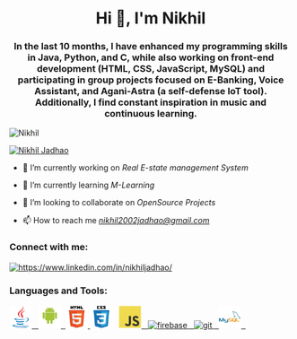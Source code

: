 <h1 align="center">Hi 👋, I'm Nikhil</h1>
<b><h3 align="center">In the last 10 months, I have enhanced my programming skills in Java, Python, and C, while also working on front-end development (HTML, CSS, JavaScript, MySQL) and participating in group projects focused on E-Banking, Voice Assistant, and Agani-Astra (a self-defense IoT tool). Additionally, I find constant inspiration in music and continuous learning.</h3></b>

<p align="left"> <img src="https://avatars.githubusercontent.com/u/123836407?s=400&u=9222751af03e426b8a72c7e6aa408879fae580ce&v=4" alt="Nikhil" /> </p>




 
<p align="left"> <a href="https://www.linkedin.com/in/nikhiljadhao/" target="blank"><img src="https://img.shields.io/badge/LinkedIn-0077B5?style=for-the-badge&logo=linkedin&logoColor=white" alt="Nikhil Jadhao" /></a> </p>

- 🔭 I’m currently working on *Real E-state management System*

- 🌱 I’m currently learning *M-Learning*

- 👯 I’m looking to collaborate on *OpenSource Projects*

- 📫 How to reach me *nikhil2002jadhao@gmail.com*
</i>
<h3 align="left">Connect with me:</h3>
<p align="left">
<a href="https://www.linkedin.com/in/nikhiljadhao/" target="blank"><img align="center" src="https://raw.githubusercontent.com/rahuldkjain/github-profile-readme-generator/master/src/images/icons/Social/linked-in-alt.svg" alt="https://www.linkedin.com/in/nikhiljadhao/" height="30" width="40" /></a>
</p>

<h3 align="left">Languages and Tools:</h3>
<p align="left"> <a href="https://www.java.com" target="_blank" rel="noreferrer"> <img src="https://raw.githubusercontent.com/devicons/devicon/master/icons/java/java-original.svg" alt="java" width="40" height="40"/> &nbsp; </a><a href="https://developer.android.com" target="_blank" rel="noreferrer"><img src="https://raw.githubusercontent.com/devicons/devicon/master/icons/android/android-original-wordmark.svg" alt="android" width="40" height="40"/>&nbsp;</a></a><a href="https://www.w3.org/html/" target="_blank" rel="noreferrer"> <img src="https://raw.githubusercontent.com/devicons/devicon/master/icons/html5/html5-original-wordmark.svg" alt="html5" width="40" height="40"/> </a> <a href="https://www.w3schools.com/css/" target="_blank" rel="noreferrer"> </a> <img src="https://raw.githubusercontent.com/devicons/devicon/master/icons/css3/css3-original-wordmark.svg" alt="css3" width="40" height="40"/> &nbsp; </a> <a href="https://developer.mozilla.org/en-US/docs/Web/JavaScript" target="_blank" rel="noreferrer"> <img src="https://raw.githubusercontent.com/devicons/devicon/master/icons/javascript/javascript-original.svg" alt="javascript" width="40" height="40"/> &nbsp;<a href="https://firebase.google.com/" target="_blank" rel="noreferrer"> <img src="https://www.vectorlogo.zone/logos/firebase/firebase-icon.svg" alt="firebase" width="40" height="40"/> &nbsp; </a> <a href="https://git-scm.com/" target="_blank" rel="noreferrer"> <img src="https://www.vectorlogo.zone/logos/git-scm/git-scm-icon.svg" alt="git" width="40" height="40"/> <a href="https://www.mysql.com/" target="_blank" rel="noreferrer">&nbsp; <img src="https://raw.githubusercontent.com/devicons/devicon/master/icons/mysql/mysql-original-wordmark.svg" alt="mysql" width="40" height="40"/>  &nbsp;</a> </p><br>
